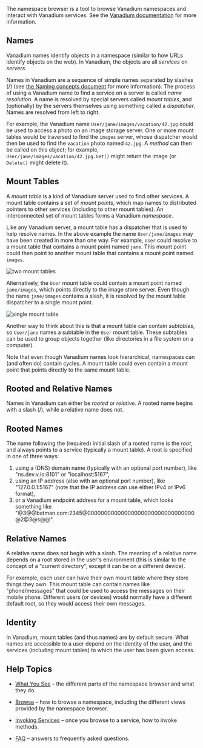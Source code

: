 The namespace browser is a tool to browse Vanadium namespaces
and interact with Vanadium services.
See the [Vanadium documentation](http://v.io) for more information.

Names
-----

Vanadium names identify objects in a namespace (similar to how URLs identify
objects on the web). In Vanadium, the objects are all *services* on *servers*.

Names in Vanadium are a sequence of simple names separated by slashes (/)
(see [the Naming concepts document](https://v.io/concepts/naming.html) for more information).
The process of using a Vanadium name to find a service on a server is
called *name resolution*. A name is resolved by special servers called
*mount tables*, and (optionally) by the servers themselves using something
called a *dispatcher*.
Names are resolved from left to right.

For example, the Vanadium name `User/jane/images/vacation/42.jpg`
could be used to access a photo on an image storage server.
One or more mount tables would be traversed to find the `images` server,
whose dispatcher would then be used to find the `vacation` photo named `42.jpg`.
A *method* can then be called on this object; for example,
`User/jane/images/vacation/42.jpg.Get()` might return the image
(or `Delete()` might delete it).

Mount Tables
------------

A *mount table* is a kind of Vanadium server used to find other services.
A mount table contains a set of *mount points*, which map names to distributed
pointers to other services (including to other mount tables).
An interconnected set of mount tables forms a Vanadium *namespace*.

Like any Vanadium server, a mount table has a dispatcher that is
used to help resolve names. In the above example the name
`User/jane/images` may have been created in more than one way.
For example, `User` could resolve to a mount table that
contains a mount point named `jane`. This mount point could then point
to another mount table that contains a mount point named `images`.

![two mount tables](helpimg/name2.png)

Alternatively, the `User` mount table could contain a mount point named
`jane/images`, which points directly to the image store server.
Even though the name `jane/images` contains a slash, it is resolved by the mount
table dispatcher to a single mount point.

![single mount table](helpimg/name1.png)

Another way to think about this is that a mount table can contain *subtables*,
so `User/jane` names a subtable in the `User` mount table. These subtables
can be used to group objects together (like directories in a file system on a computer).

Note that even though Vanadium names look hierarchical, namespaces can
(and often do) contain cycles. A mount table could even contain a mount point
that points directly to the same mount table.

Rooted and Relative Names
-------------------------

Names in Vanadium can either be *rooted* or *relative*.
A rooted name begins with a slash (/), while a relative name does not.

Rooted Names
------------

The name following the (required) initial slash of a rooted name is the *root*,
and always points to a service (typically a mount table).
A root is specified in one of three ways:
1. using a (DNS) domain name (typically with an optional port number),
like "ns.dev.v.io:8101" or "localhost:5167",
2. using an IP address (also with an optional port number), like "127.0.0.1:5167"
(note that the IP address can use either IPv4 or IPv6 format),
3. or a Vanadium endpoint address for a mount table, which looks something like
"@3@@batman.com:2345@00000000000000000000000000000000@2@3@s@@".

Relative Names
--------------

A relative name does not begin with a slash.
The meaning of a relative name depends on a root stored in the user's environment
(this is similar to the concept of a "current directory", except it can
be on a different device).

For example, each user can have their own mount table where they store things
they own. This mount table can contain names like "phone/messages" that
could be used to access the messages on their mobile phone.
Different users (or devices) would normally have a different default root,
so they would access their own messages.

Identity
--------

In Vanadium, mount tables (and thus names) are by default secure.
What names are accessible to a user depend on the identity of the user, and
the services (including mount tables) to which the user has been given access.

Help Topics
-----------

* [What You See](#/help/details) –
the different parts of the namespace browser and what they do.

* [Browse](#/help/browse) – how to browse a namespace,
including the different views provided by the namespace browser.

* [Invoking Services](#/help/methods) – once you browse to a service,
how to invoke methods.

* [FAQ](#/help/faq) – answers to frequently asked questions.
<p>&nbsp;</p>
